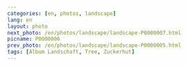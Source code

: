 ```yaml
---
categories: [en, photos, landscape]
lang: en
layout: photo
next_photo: /en/photos/landscape/landscape-P0000007.html
picname: P0000006
prev_photo: /en/photos/landscape/landscape-P0000005.html
tags: [Album Landschaft, Tree, Zuckerhut]
---
```

